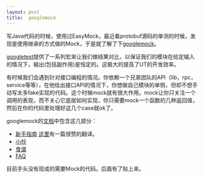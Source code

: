 ```yaml
---
layout: post
title:  googlemock
---
```


写Java代码的时候，使用过EasyMock，最近看protobuf源码的单测的时候，发现是使用继承的方式做的Mock，于是就了解了下[googlemock](https://code.google.com/p/googlemock/)。

[googletest](https://code.google.com/p/googletest/)提供了一系列宏来让我们做结果对比，以保证我们的模块在给定输入的情况下，输出(包括副作用)是恒定的。这极大的提高了UT的开发效率。

有时候我们会遇到针对接口编程的情况。你依赖一个兄弟团队的API（lib，rpc，service等等），在他给出接口API的情况下，你想做自己模块的单侧，但却不想手动写太多fake实现的代码。这个时候mock就有很大作用。mock让你只关注一个调用的表现，而不关心它底层如何实现，你只需要mock一个函数的几种返回值，然后在你的代码里处理好这几个case就ok了。

googlemock的[文档](https://code.google.com/p/googlemock/wiki/Documentation)中包含这几部分：

+ [新手指南](https://code.google.com/p/googlemock/wiki/ForDummies) [这里](http://koalaquwei.ucoz.com/_ld/0/75_Google_Mock.pdf)有一篇很赞的翻译。
+ [小抄](https://code.google.com/p/googlemock/wiki/CheatSheet)
+ [食谱](https://code.google.com/p/googlemock/wiki/CookBook)
+ [FAQ](https://code.google.com/p/googlemock/wiki/FrequentlyAskedQuestions)


目前手头没有现成的需要Mock的代码。后面有了贴上来。